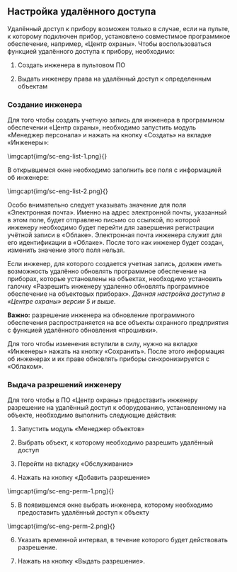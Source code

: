 ## Настройка удалённого доступа

Удалённый доступ к прибору возможен только в случае, если на пульте, к которому подключен прибор, установлено совместимое программное обеспечение, например, «Центр охраны». Чтобы воспользоваться функцией удалённого доступа к прибору, необходимо:

1. Создать инженера в пультовом ПО

2. Выдать инженеру права на удалённый доступ к определенным объектам

### Создание инженера

Для того чтобы создать учетную запись для инженера в программном обеспечении «Центр охраны», необходимо запустить модуль «Менеджер персонала» и нажать на кнопку «Создать» на вкладке «Инженеры»:

\imgcapt{img/sc-eng-list-1.png}{}

В открывшемся окне необходимо заполнить все поля с информацией об инженере:

\imgcapt{img/sc-eng-list-2.png}{}


Особо внимательно следует указывать значение для поля «Электронная почта». Именно на адрес электронной почты, указанный в этом поле, будет отправлено письмо со ссылкой, по которой инженеру необходимо будет перейти для завершения регистрации учётной записи в «Облаке». Электронная почта инженера служит для его идентификации в «Облаке». После того как инженер будет создан, изменить значение этого поля нельзя.

Если инженер, для которого создается учетная запись, должен иметь возможность удалённо обновлять программное обеспечение на приборах, которые установлены на объектах, необходимо установить галочку «Разрешить инженеру удаленно обновлять программное обеспечение на объектовых приборах». *Данная настройка доступна в «Центре охраны» версии 5 и выше.*

**Важно:** разрешение инженера на обновление программного обеспечения распространяется на все объекты охранного предприятия с функцией удалённого обновления «прошивки».

Для того чтобы изменения вступили в силу, нужно на вкладке «Инженеры» нажать на кнопку «Сохранить». После этого информация об инженерах и их праве обновлять приборы синхронизируется с «Облаком».

### Выдача разрешений инженеру

Для того чтобы в ПО «Центр охраны» предоставить инженеру разрешение на удалённый доступ к оборудованию, установленному на объекте, необходимо выполнить следующие действия:

1. Запустить модуль «Менеджер объектов»

2. Выбрать объект, к которому необходимо разрешить удалённый доступ

3. Перейти на вкладку «Обслуживание»

4. Нажать на кнопку «Добавить разрешение»
   
\imgcapt{img/sc-eng-perm-1.png}{}

5. В появившемся окне выбрать инженера, которому необходимо предоставить удалённый доступ к объекту 
   
\imgcapt{img/sc-eng-perm-2.png}{}

6. Указать временной интервал, в течение которого будет действовать разрешение.
   
7. Нажать на кнопку «Выдать разрешение».

